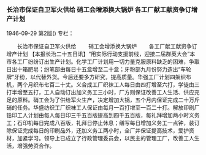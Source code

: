 ### 长治市保证自卫军火供给  硝工会增添换大锅炉  各工厂献工献资争订增产计划

1946-09-29
第2版()
专栏：

　　长治市保证自卫军火供给
　　硝工会增添换大锅炉
　　各工厂献工献资争订增产计划
    【本报长治二十五日讯】“用实际行动支援前线，迎接二届群英大会”本市各工厂纷纷订出生产计划。化学工厂计划用一切力量克服原料缺乏的困难，争取日出十箱肥皂；纷笔部由每日十五盒增至二十盒；牙粉部九月份努力造出“车轮牌”牙纷，以代替外货。今后还要多方研究，提高质量。华强工厂计划四架织布机，两个月织布七百二十丈。义合成工厂织袜工人每日由四打增至六打，学徒由三打半增至五打，工人自动订出加义务工三小时，厂方则保证改善工人生活、供应充足的原料。硝工会为了供给军火生产，决定增加大锅，五个月内保证完成二十万斤硝的任务。华盛纺织工厂织袜工人保证由每月一百打增至一百二十打。解放印刷厂铅印工人计划由每人每日印三千五百版提高到四千五百版，每礼拜增加两小时义务工；石印机每日完成八百版，礼拜日停止休息；缮写每日增加义务工一点钟，装订除保证完成每日的印刷品外，还加义务工两小时，全厂并保证提高技术，爱护资材，加紧学习。领导上已成立了行政管理委员会，以民主的管理工厂，改善工人生活，增强劳资合作。
